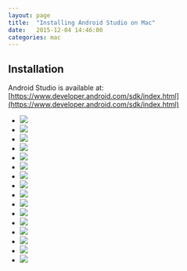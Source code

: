 ```yaml
---
layout: page
title:  "Installing Android Studio on Mac"
date:   2015-12-04 14:46:00
categories: mac
---
```


## Installation
Android Studio is available at: [https://www.developer.android.com/sdk/index.html](https://www.developer.android.com/sdk/index.html)

* ![](imgs/android/01.png)
* ![](imgs/android/02.png)
* ![](imgs/android/03.png)
* ![](imgs/android/04.png)
* ![](imgs/android/05.png)
* ![](imgs/android/06.png)
* ![](imgs/android/07.png)
* ![](imgs/android/08.png)
* ![](imgs/android/09.png)
* ![](imgs/android/10.png)
* ![](imgs/android/11.png)
* ![](imgs/android/12.png)
* ![](imgs/android/13.png)
* ![](imgs/android/14.png)
* ![](imgs/android/15.png)
* ![](imgs/android/16.png)
